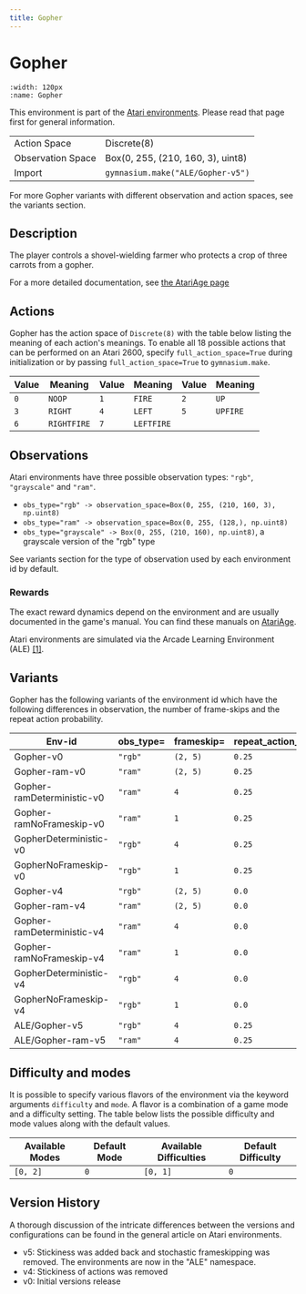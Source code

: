 ```yaml
---
title: Gopher
---
```


# Gopher

```{figure} ../../_static/videos/atari/gopher.gif
:width: 120px
:name: Gopher
```

This environment is part of the <a href='..'>Atari environments</a>. Please read that page first for general information.

|   |   |
|---|---|
| Action Space | Discrete(8) |
| Observation Space | Box(0, 255, (210, 160, 3), uint8) |
| Import | `gymnasium.make("ALE/Gopher-v5")` |

For more Gopher variants with different observation and action spaces, see the variants section.

## Description

The player controls a shovel-wielding farmer who protects a crop of three carrots from a gopher.

For a more detailed documentation, see [the AtariAge page](https://atariage.com/manual_html_page.php?SoftwareLabelID=218)

## Actions

Gopher has the action space of `Discrete(8)` with the table below listing the meaning of each action's meanings.
To enable all 18 possible actions that can be performed on an Atari 2600, specify `full_action_space=True` during
initialization or by passing `full_action_space=True` to `gymnasium.make`.

| Value   | Meaning     | Value   | Meaning    | Value   | Meaning   |
|---------|-------------|---------|------------|---------|-----------|
| `0`     | `NOOP`      | `1`     | `FIRE`     | `2`     | `UP`      |
| `3`     | `RIGHT`     | `4`     | `LEFT`     | `5`     | `UPFIRE`  |
| `6`     | `RIGHTFIRE` | `7`     | `LEFTFIRE` |         |           |

## Observations

Atari environments have three possible observation types: `"rgb"`, `"grayscale"` and `"ram"`.

- `obs_type="rgb" -> observation_space=Box(0, 255, (210, 160, 3), np.uint8)`
- `obs_type="ram" -> observation_space=Box(0, 255, (128,), np.uint8)`
- `obs_type="grayscale" -> Box(0, 255, (210, 160), np.uint8)`, a grayscale version of the "rgb" type

See variants section for the type of observation used by each environment id by default.

### Rewards

The exact reward dynamics depend on the environment and are usually documented in the game's manual. You can
find these manuals on [AtariAge](https://atariage.com/manual_html_page.php?SoftwareLabelID=218).

Atari environments are simulated via the Arcade Learning Environment (ALE) [[1]](#1).

## Variants

Gopher has the following variants of the environment id which have the following differences in observation,
the number of frame-skips and the repeat action probability.

| Env-id                     | obs_type=   | frameskip=   | repeat_action_probability=   |
|----------------------------|-------------|--------------|------------------------------|
| Gopher-v0                  | `"rgb"`     | `(2, 5)`     | `0.25`                       |
| Gopher-ram-v0              | `"ram"`     | `(2, 5)`     | `0.25`                       |
| Gopher-ramDeterministic-v0 | `"ram"`     | `4`          | `0.25`                       |
| Gopher-ramNoFrameskip-v0   | `"ram"`     | `1`          | `0.25`                       |
| GopherDeterministic-v0     | `"rgb"`     | `4`          | `0.25`                       |
| GopherNoFrameskip-v0       | `"rgb"`     | `1`          | `0.25`                       |
| Gopher-v4                  | `"rgb"`     | `(2, 5)`     | `0.0`                        |
| Gopher-ram-v4              | `"ram"`     | `(2, 5)`     | `0.0`                        |
| Gopher-ramDeterministic-v4 | `"ram"`     | `4`          | `0.0`                        |
| Gopher-ramNoFrameskip-v4   | `"ram"`     | `1`          | `0.0`                        |
| GopherDeterministic-v4     | `"rgb"`     | `4`          | `0.0`                        |
| GopherNoFrameskip-v4       | `"rgb"`     | `1`          | `0.0`                        |
| ALE/Gopher-v5              | `"rgb"`     | `4`          | `0.25`                       |
| ALE/Gopher-ram-v5          | `"ram"`     | `4`          | `0.25`                       |

## Difficulty and modes

It is possible to specify various flavors of the environment via the keyword arguments `difficulty` and `mode`.
A flavor is a combination of a game mode and a difficulty setting. The table below lists the possible difficulty and mode values
along with the default values.

| Available Modes   | Default Mode   | Available Difficulties   | Default Difficulty   |
|-------------------|----------------|--------------------------|----------------------|
| `[0, 2]`          | `0`            | `[0, 1]`                 | `0`                  |

## Version History

A thorough discussion of the intricate differences between the versions and configurations can be found in the general article on Atari environments.

* v5: Stickiness was added back and stochastic frameskipping was removed. The environments are now in the "ALE" namespace.
* v4: Stickiness of actions was removed
* v0: Initial versions release

